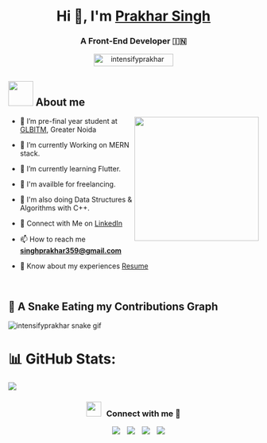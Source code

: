 <h1 align="center">Hi 👋, I'm <a href="https://intensifyprakhar.netlify.app/" target="_blank">
Prakhar Singh</a></h1>
<h3 align="center">A Front-End Developer &#127470;&#127475</h3>

<p align="center"> 
	<img src="https://komarev.com/ghpvc/?username=intensifyprakhar&label=Profile%20views&color=0047AB&style=plastic?" alt="intensifyprakhar" height=25px, width=160px/> 
</p>

 ## <picture><img src = "https://github.com/7oSkaaa/7oSkaaa/blob/main/Images/about_me.gif?raw=true" width = 50px></picture> About me
<picture> <img align="right" src="https://github.com/7oSkaaa/7oSkaaa/blob/main/Images/Right_Side.gif?raw=true" width = 250px></picture>

</div>

- 🔭 I’m pre-final year student at <a href="https://www.glbitm.org//" target="_blank">GLBITM</a>, Greater Noida

- 🌱 I’m currently Working on MERN stack.

- 🌱 I’m currently learning Flutter.

- 🤝 I'm availble for freelancing.

- 📝 I'm also doing Data Structures & Algorithms with C++.

- 💬 Connect with Me on <a href="https://www.linkedin.com/in/intensifyprakhar/" target="_blank">LinkedIn</a>

- 📫 How to reach me **singhprakhar359@gmail.com**

- 📄 Know about my experiences <a href="https://drive.google.com/file/d/13CMa_3Qm8uGOIaAF3M_Dh-nsr2-mpTxi/view?usp=sharing" target="_blank">Resume</a>
<br/>

## 🐍 A Snake Eating my Contributions Graph
	
![intensifyprakhar snake gif](https://github.com/intensifyprakhar/intensifyprakhar/blob/output/github-contribution-grid-snake.svg)

# 📊 GitHub Stats:
![](https://github-readme-streak-stats.herokuapp.com/?user=intensifyprakhar&theme=dark&hide_border=false)<br/>

<h3 align="center" > <img src="https://media.giphy.com/media/iY8CRBdQXODJSCERIr/giphy.gif" width="30" height="30" style="margin-right: 10px;">Connect with me 🤝 </h3>

<p align="center">

 <div align="center"  class="icons-social" style="margin-left: 10px;">
        <a style="margin-left: 10px;"  target="_blank" href="https://www.linkedin.com/in/intensifyprakhar/">
			<img src="https://img.icons8.com/doodle/40/000000/linkedin--v2.png"></a>
        <a style="margin-left: 10px;" target="_blank" href="https://github.com/intensifyprakhar">
		<img src="https://img.icons8.com/doodle/40/000000/github--v1.png"></a>
        <a style="margin-left: 10px;" target="_blank" href="https://instagram.com/intensifyprakhar">
			<img src="https://img.icons8.com/doodle/40/000000/instagram-new--v2.png"></a>
		<a style="margin-left: 10px;" target="_blank" href="https://twitter.com/intensifyprakha">
			<img src="https://img.icons8.com/doodle/1x/twitter-squared--v2.png" ></a>
      </div>

</p>

